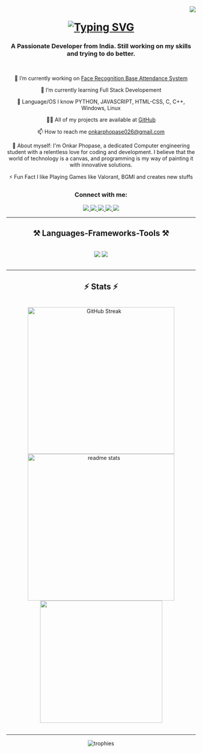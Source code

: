 <img align="right" src="https://visitor-badge.laobi.icu/badge?page_id=onkar38.onkar38" />

<h1 align="center">
   <a href="https://git.io/typing-svg"><img src="https://readme-typing-svg.herokuapp.com?font=Fira+Code&weight=500&size=35&pause=1000&width=500&height=70&lines=Hello+there!%F0%9F%91%8B;I'am+Onkar+Phopase!%F0%9F%98%8E" alt="Typing SVG" /></a>
<h3 align="center">A Passionate Developer from India. Still working on my skills and trying to do better.</h3>

<br/>

<div align="center">
 
 🔭 I’m currently working on <a href="https://github.com/onkar38/Face-Recognition-Based-Attendance-System.">Face Recognition Base Attendance System</a>
 
 🌱 I’m currently learning Full Stack Developement

 👯 Language/OS I know PYTHON, JAVASCRIPT, HTML-CSS, C, C++, Windows, Linux

 👨‍💻 All of my projects are available at <a href="https://github.com/onkar38">GitHub</a>

 📫 How to reach me <a href="mailto:onkarphopase026@gmail.com">onkarphopase026@gmail.com</a>

 📄 About myself: I'm Onkar Phopase, a dedicated Computer engineering student with a relentless love for coding and development. I believe that the world of technology is a canvas, and programming is my way of painting it with innovative solutions.

 ⚡ Fun Fact I like Playing Games like Valorant, BGMI and creates new stuffs

 </div>
 <h3 align="center">Connect with me:</h3>
<div align="center"> 
  <a href="mailto:onkarphopase026@gmail.com">
    <img src="https://img.shields.io/badge/Gmail-333333?style=for-the-badge&logo=gmail&logoColor=red" />
  </a>
  <a href="https://www.linkedin.com/in/onkar-phopase-62324b259?utm_source=share&utm_campaign=share_via&utm_content=profile&utm_medium=android_app" target="_blank">
    <img src="https://img.shields.io/badge/LinkedIn-0077B5?style=for-the-badge&logo=linkedin&logoColor=white" target="_blank" />
  </a>
  <a href="" target="_blank">
    <img src="https://img.shields.io/badge/Instagram-d62976?style=for-the-badge&logo=instagram&logoColor=white" target="_blank" />
  <a href="#" target="_blank">
  <a href="" target="_blank">
    <img src="https://img.shields.io/badge/Twitter(x)-000000?style=for-the-badge&logo=x&logoColor=white" target="_blank" />
  <a href="" target="_blank">
     <img src="https://img.shields.io/badge/Portfolio-FF5722?style=for-the-badge&logo=todoist&logoColor=white" target="_blank" /> <!-- sqlite, safari, google-chrome are other good icon options -->
  </a>
</div>

 <hr/>
 
<h2 align="center">⚒️ Languages-Frameworks-Tools ⚒️</h2>
<br/>
<div align="center">
    <img src="https://skillicons.dev/icons?i=bootstrap,html,css,vscode,github,figma,tailwind,git" />
    <img src="https://skillicons.dev/icons?i=python,javascript,typescript,c,cpp" /><br>
</div>

<br/>
<hr/>
<h2 align="center">⚡ Stats ⚡</h2>
<br>
<div align=center>
    <img width=390 src="https://streak-stats.demolab.com?user=onkar38&theme=react&border_radius=10" alt="GitHub Streak" />
  <img width=390 src="https://github-readme-stats.vercel.app/api?username=onkar38&theme=react&show_icons=true&hide_border=false&count_private=true&border_radius=10" alt="readme stats" />
  <br/>
    <img width=325 align="center" src="https://github-readme-stats.vercel.app/api/top-langs/?username=onkar38&theme=react&show_icons=true&hide_border=false&layout=compact" />
    

</div>
<br/>

<hr/>
<div align="center">
  <img src="https://github-profile-trophy.vercel.app/?username=onkar38&theme=onedark" alt="trophies">
</div>

